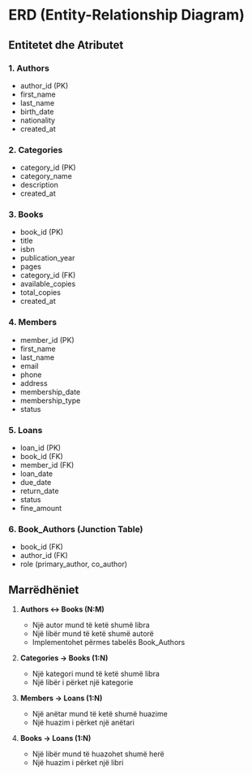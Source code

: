 # ERD (Entity-Relationship Diagram)

## Entitetet dhe Atributet

### 1. Authors
- author_id (PK)
- first_name
- last_name
- birth_date
- nationality
- created_at

### 2. Categories
- category_id (PK)
- category_name
- description
- created_at

### 3. Books
- book_id (PK)
- title
- isbn
- publication_year
- pages
- category_id (FK)
- available_copies
- total_copies
- created_at

### 4. Members
- member_id (PK)
- first_name
- last_name
- email
- phone
- address
- membership_date
- membership_type
- status

### 5. Loans
- loan_id (PK)
- book_id (FK)
- member_id (FK)
- loan_date
- due_date
- return_date
- status
- fine_amount

### 6. Book_Authors (Junction Table)
- book_id (FK)
- author_id (FK)
- role (primary_author, co_author)

## Marrëdhëniet

1. **Authors ↔ Books (N:M)**
   - Një autor mund të ketë shumë libra
   - Një libër mund të ketë shumë autorë
   - Implementohet përmes tabelës Book_Authors

2. **Categories → Books (1:N)**
   - Një kategori mund të ketë shumë libra
   - Një libër i përket një kategorie

3. **Members → Loans (1:N)**
   - Një anëtar mund të ketë shumë huazime
   - Një huazim i përket një anëtari

4. **Books → Loans (1:N)**
   - Një libër mund të huazohet shumë herë
   - Një huazim i përket një libri